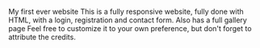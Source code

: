 My first ever website
This is a fully responsive website, fully done with HTML, with a login, registration and contact form.
Also has a full gallery page
Feel free to customize it to your own preference, but don't forget to attribute the credits.

